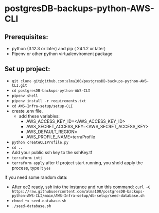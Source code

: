 # postgresDB-backups-python-AWS-CLI




## Prerequisites:

- python (3.12.3 or later) and pip ( 24.1.2 or later)
- Pipenv or other python virtualenviroment package

## Set up project:

- `git clone git@github.com:alma100/postgresDB-backups-python-AWS-CLI.git`
- `cd postgresDB-backups-python-AWS-CLI`
- `pipenv shell`
- `pipenv install -r requirements.txt`
- `cd AWS-Infra-setup/setup-CLI`
- create .env file.
  - add these variables:
    - AWS_ACCESS_KEY_ID=<AWS_ACCESS_KEY_ID>
    - AWS_SECRET_ACCESS_KEY=<AWS_SECRET_ACCESS_KEY>
    - AWS_DEFAULT_REGION=<region>
    - AWS_PROFILE_NAME=terraProfile
- `python createCLIProfile.py`
- `cd ..`
- Add your public ssh key to the sshKey.tf
- `terraform inti`
- `terraform apply` after tf project start running, you shold apply the process, type it `yes`

If you need some random data:
- After ec2 ready, ssh into the instance and run this command: `curl -O https://raw.githubusercontent.com/alma100/postgresDB-backups-python-AWS-CLI/main/AWS-Infra-setup/db-setup/seed-database.sh`
- `chmod +x seed-database.sh`
- `./seed-database.sh`
